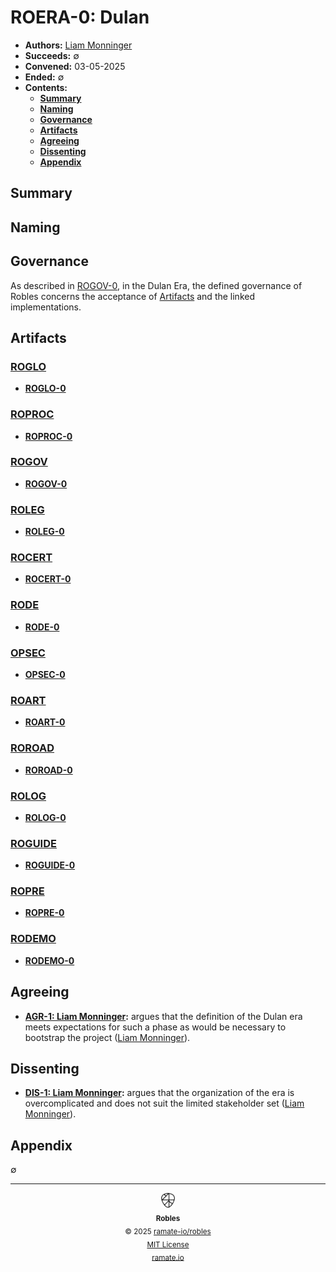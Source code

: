 # ROERA-0: Dulan
- **Authors:** [Liam Monninger](mailto:liam@ramate.io)
- **Succeeds:** $\emptyset$
- **Convened:** 03-05-2025
- **Ended:** $\emptyset$
- **Contents:**
  - **[Summary](#summary)**
  - **[Naming](#naming)**
  - **[Governance](#governance)**
  - **[Artifacts](#artifacts)**
  - **[Agreeing](#agreeing)**
  - **[Dissenting](#dissenting)**
  - **[Appendix](#appendix)**

## Summary

## Naming

## Governance
As described in [ROGOV-0](../../rogov/roera-000-000-000-dulan/rogov-000-000-000/README.md), in the Dulan Era, the defined governance of Robles concerns the acceptance of [Artifacts](../../roglo/roera-000-000-000-dulan/roglo-000-000-000-artifact/README.md) and the linked implementations.

## Artifacts

### [ROGLO](../../roglo/roera-000-000-000-dulan/README.md)
- **[ROGLO-0](../../roglo/roera-000-000-000-dulan/roglo-000-000-000/README.md)**

### [ROPROC](../../roproc/roera-000-000-000-dulan/README.md)
- **[ROPROC-0](../../roproc/roera-000-000-000-dulan/roproc-000-000-000/README.md)**

### [ROGOV](../../rogov/roera-000-000-000-dulan/README.md)
- **[ROGOV-0](../../rogov/roera-000-000-000-dulan/rogov-000-000-000/README.md)**

### [ROLEG](../../roleg/roera-000-000-000-dulan/README.md)
- **[ROLEG-0](../../roleg/roera-000-000-000-dulan/roleg-000-000-000/README.md)**

### [ROCERT](../../rocert/roera-000-000-000-dulan/README.md)
- **[ROCERT-0](../../rocert/roera-000-000-000-dulan/rocert-000-000-000/README.md)**

### [RODE](../../rode/roera-000-000-000-dulan/README.md)
- **[RODE-0](../../rode/roera-000-000-000-dulan/rode-000-000-000/README.md)**

### [OPSEC](../../rospec/roera-000-000-000-dulan/README.md)
- **[OPSEC-0](../../rospec/roera-000-000-000-dulan/rospec-000-000-000/README.md)**

### [ROART](../../roart/roera-000-000-000-dulan/README.md)
- **[ROART-0](../../roart/roera-000-000-000-dulan/roart-000-000-000/README.md)**

### [ROROAD](../../roroad/roera-000-000-000-dulan/README.md)
- **[ROROAD-0](../../roroad/roera-000-000-000-dulan/roroad-000-000-000/README.md)**

### [ROLOG](../../rolog/roera-000-000-000-dulan/README.md)
- **[ROLOG-0](../../rolog/roera-000-000-000-dulan/rolog-000-000-000/README.md)**

### [ROGUIDE](../../roguide/roera-000-000-000-dulan/README.md)
- **[ROGUIDE-0](../../roguide/roera-000-000-000-dulan/roguide-000-000-000/README.md)**

### [ROPRE](../../ropre/roera-000-000-000-dulan/README.md)
- **[ROPRE-0](../../ropre/roera-000-000-000-dulan/ropre-000-000-000/README.md)**

### [RODEMO](../../rodemo/roera-000-000-000-dulan/README.md)
- **[RODEMO-0](../../rodemo/roera-000-000-000-dulan/rodemo-000-000-000/README.md)**

## Agreeing
- **[AGR-1: Liam Monninger](./agreeing/agr-001-liam-monninger/README.md):** argues that the definition of the Dulan era meets expectations for such a phase as would be necessary to bootstrap the project ([Liam Monninger](mailto:liam@ramate.io)).

## Dissenting
- **[DIS-1: Liam Monninger](./dissenting/dis-001-liam-monninger/README.md):** argues that the organization of the era is overcomplicated and does not suit the limited stakeholder set ([Liam Monninger](mailto:liam@ramate.io)).

## Appendix
$\emptyset$

<!--ROBLES FOOTER: DO NOT REMOVE THIS LINE-->
---

<div align="center">
  <picture>
    <source srcset="./assets/robles-inverted-transparent.png" media="(prefers-color-scheme: dark)">
    <img height="24" src="./assets/robles-transparent.png" alt="Robles"/>
  </picture>
  <br/>
  <sub>
    <b>Robles</b>
    <br/>
    &copy; 2025 <a href="https://github.com/ramate-io/robles">ramate-io/robles</a>
    <br/>
    <a href="https://github.com/ramate-io/robles/blob/main/LICENSE">MIT License</a>
    <br/>
    <a href="https://www.ramate.io">ramate.io</a>
  </sub>
</div>
